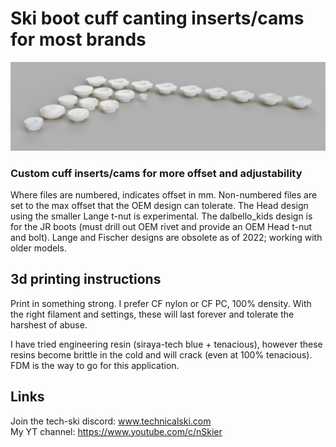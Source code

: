 # Ski boot cuff canting inserts/cams for most brands

![Screenshot](inserts.png)

### Custom cuff inserts/cams for more offset and adjustability

Where files are numbered, indicates offset in mm. Non-numbered files are set to the max offset that the OEM design can tolerate. The Head design using the smaller Lange t-nut is experimental. The dalbello_kids design is for the JR boots (must drill out OEM rivet and provide an OEM Head t-nut and bolt). Lange and Fischer designs are obsolete as of 2022; working with older models. 

## 3d printing instructions
Print in something strong. I prefer CF nylon or CF PC, 100% density. With the right filament and settings, these will last forever and tolerate the harshest of abuse.

I have tried engineering resin (siraya-tech blue + tenacious), however these resins become brittle in the cold and will crack (even at 100% tenacious). FDM is the way to go for this application. 

## Links
Join the tech-ski discord: www.technicalski.com \
My YT channel: https://www.youtube.com/c/nSkier

